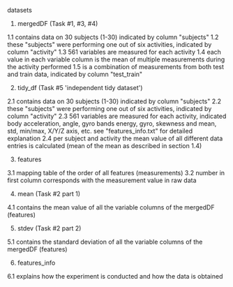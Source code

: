datasets

1. mergedDF (Task #1, #3, #4)

1.1 contains data on 30 subjects (1-30) indicated by column "subjects"
1.2 these "subjects" were performing one out of six activities, indicated by column "activity"
1.3 561 variables are measured for each activity
1.4 each value in each variable column is the mean of multiple measurements during the activity performed 
1.5 is a combination of measurements from both test and train data, indicated by column "test_train"

2. tidy_df (Task #5 'independent tidy dataset')

2.1 contains data on 30 subjects (1-30) indicated by column "subjects"
2.2 these "subjects" were performing one out of six activities, indicated by column "activity"
2.3 561 variables are measured for each activity, indicated body acceleration, angle, gyro bands energy, gyro, skewness and mean, std, min/max, X/Y/Z axis, etc. see "features_info.txt" for detailed explanation
2.4 per subject and activity the mean value of all different data entries is calculated (mean of the mean as described in section 1.4)

3. features

3.1 mapping table of the order of all features (measurements) 
3.2 number in first column corresponds with the measurement value in raw data

4. mean (Task #2 part 1)

4.1 contains the mean value of all the variable columns of the mergedDF (features)
 

5. stdev (Task #2 part 2)

5.1 contains the standard deviation of all the variable columns of the mergedDF (features)

6. features_info

6.1 explains how the experiment is conducted and how the data is obtained